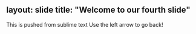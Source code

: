 layout: slide
title: "Welcome to our fourth slide"
---
This is pushed from sublime text
Use the left arrow to go back!
